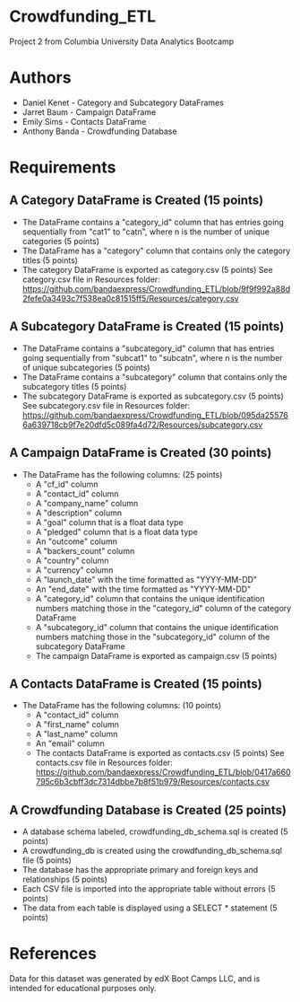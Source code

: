 # Crowdfunding_ETL
Project 2 from Columbia University Data Analytics Bootcamp

# Authors
- Daniel Kenet - Category and Subcategory DataFrames
- Jarret Baum - Campaign DataFrame
- Emily Sims - Contacts DataFrame
- Anthony Banda - Crowdfunding Database


# Requirements

## A Category DataFrame is Created (15 points)
- The DataFrame contains a "category_id" column that has entries going sequentially from "cat1" to "catn", where n is the number of unique categories (5 points)
- The DataFrame has a "category" column that contains only the category titles (5 points)
- The category DataFrame is exported as category.csv (5 points) See category.csv file in Resources folder: https://github.com/bandaexpress/Crowdfunding_ETL/blob/9f9f992a88d2fefe0a3493c7f538ea0c81515ff5/Resources/category.csv

## A Subcategory DataFrame is Created (15 points)
- The DataFrame contains a "subcategory_id" column that has entries going sequentially from "subcat1" to "subcatn", where n is the number of unique subcategories (5 points)
- The DataFrame contains a "subcategory" column that contains only the subcategory titles (5 points)
- The subcategory DataFrame is exported as subcategory.csv (5 points) See subcategory.csv file in Resources folder: https://github.com/bandaexpress/Crowdfunding_ETL/blob/095da255766a639718cb9f7e20dfd5c089fa4d72/Resources/subcategory.csv

## A Campaign DataFrame is Created (30 points)
- The DataFrame has the following columns: (25 points)
  - A "cf_id" column
  - A "contact_id" column
  - A "company_name" column
  - A "description" column
  - A "goal" column that is a float data type
  - A "pledged" column that is a float data type
  - An "outcome" column
  - A "backers_count" column
  - A "country" column
  - A "currency" column
  - A "launch_date" with the time formatted as "YYYY-MM-DD"
  - An "end_date" with the time formatted as "YYYY-MM-DD"
  - A "category_id" column that contains the unique identification numbers matching those in the "category_id" column of the category DataFrame
  - A "subcategory_id" column that contains the unique identification numbers matching those in the "subcategory_id" column of the subcategory DataFrame
  - The campaign DataFrame is exported as campaign.csv (5 points)

## A Contacts DataFrame is Created (15 points)
- The DataFrame has the following columns: (10 points)
  - A "contact_id" column
  - A "first_name" column
  - A "last_name" column
  - An "email" column
  - The contacts DataFrame is exported as contacts.csv (5 points) See contacts.csv file in Resources folder: https://github.com/bandaexpress/Crowdfunding_ETL/blob/0417a660795c6b3cbff3dc7314dbbe7b8f51b979/Resources/contacts.csv

## A Crowdfunding Database is Created (25 points)
- A database schema labeled, crowdfunding_db_schema.sql is created (5 points)
- A crowdfunding_db is created using the crowdfunding_db_schema.sql file (5 points)
- The database has the appropriate primary and foreign keys and relationships (5 points)
- Each CSV file is imported into the appropriate table without errors (5 points)
- The data from each table is displayed using a SELECT * statement (5 points)

# References
Data for this dataset was generated by edX Boot Camps LLC, and is intended for educational purposes only.
